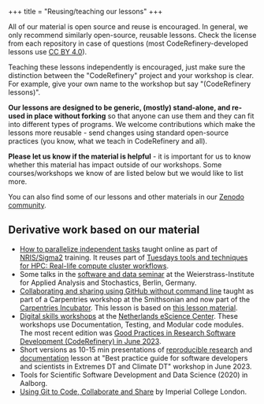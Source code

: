 +++
title = "Reusing/teaching our lessons"
+++

All of our material is open source and reuse is encouraged.  In
general, we only recommend similarly open-source, reusable lessons.
Check the license from each repository in case of questions (most
CodeRefinery-developed lessons use [CC BY
4.0](https://creativecommons.org/licenses/by/4.0/)).

Teaching these lessons independently is encouraged, just make sure the
distinction between the "CodeRefinery" project and your workshop is
clear.  For example, give your own name to the workshop but say
"(CodeRefinery lessons)".

**Our lessons are designed to be generic, (mostly) stand-alone, and
re-used in place without forking** so that anyone can use them and
they can fit into different types of programs.  We welcome
contributions which make the lessons more reusable - send changes
using standard open-source practices (you know, what we teach in
CodeRefinery and all).

**Please let us know if the material is helpful** - it is important for us to
know whether this material has impact outside of our workshops. Some
courses/workshops we know of are listed below but we would like to list more.

You can also find some of our lessons and other materials in our 
[Zenodo community](https://zenodo.org/communities/coderefinery).


## Derivative work based on our material

- [How to parallelize independent tasks](https://training.pages.sigma2.no/tutorials/independent-jobs-in-parallel/) taught online
  as part of [NRIS/Sigma2](https://www.sigma2.no/) training.
  It reuses part of [Tuesdays tools and techniques for HPC: Real-life compute cluster workflows](https://coderefinery.github.io/TTT4HPC_resource_management/).
- Some talks in the [software and data seminar](https://wias-berlin.de/seminars/swdata/) at the Weierstrass-Institute for Applied Analysis and Stochastics, Berlin, Germany.
- [Collaborating and sharing using GitHub without command
  line](https://miketrizna.github.io/github-without-command-line/)
  taught as part of a Carpentries workshop at the Smithsonian and now
  part of the [Carpentries
  Incubator](https://github.com/carpentries-incubator/proposals/issues/166).
  This lesson is based on [this lesson
  material](https://coderefinery.github.io/github-without-command-line/).
- [Digital skills workshops](https://www.esciencecenter.nl/digital-skills/) at
  the [Netherlands eScience Center](https://www.esciencecenter.nl/). These
  workshops use Documentation, Testing, and Modular code modules. The most
  recent edition was [Good Practices in Research Software Development
  (CodeRefinery) in June 2023](https://esciencecenter-digital-skills.github.io/2023-06-19-ds-cr/).
- Short versions as 10-15 min presentations of [reproducible
  research](https://doi.org/10.5281/zenodo.8089472)  and
  [documentation](https://github.com/samumantha/documentation_example) lesson
  at "Best practice guide for software developers and scientists in Extremes DT
  and Climate DT" workshop in June 2023.
- Tools for Scientific Software Development and Data Science (2020) in Aalborg.
- [Using Git to Code, Collaborate and Share](https://imperialcollegelondon.github.io/grad_school_git_course/) by Imperial College London.
